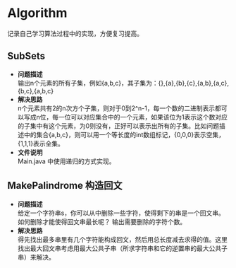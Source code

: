 # Algorithm
记录自己学习算法过程中的实现，方便复习提高。

## SubSets 
- __问题描述__  
输出n个元素的所有子集，例如{a,b,c}，其子集为：{},{a},{b},{c},{a,b},{a,c},{b,c},{a,b,c}
- __解决思路__  
n个元素共有2的n次方个子集，则对于0到2^n-1，每一个数的二进制表示都可以写成n位，每一位可以对应集合中的一个元素，如果该位为1表示这个数对应的子集中有这个元素，为0则没有，正好可以表示出所有的子集。比如问题描述中的集合{a,b,c}，则可以用一个等长度的int数组标记，{0,0,0}表示空集，{1,1,1}表示全集。
- __文件说明__  
Main.java 中使用递归的方式实现。

## MakePalindrome 构造回文
- __问题描述__  
给定一个字符串s，你可以从中删除一些字符，使得剩下的串是一个回文串。如何删除才能使得回文串最长呢？ 输出需要删除的字符个数。
- __解决思路__  
得先找出最多串里有几个字符能构成回文，然后用总长度减去求得的值。这里找出最大回文串考虑用最大公共子串（所求字符串和它的逆置串的最大公共子串）来解决。

